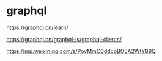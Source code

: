 # graphql

https://graphql.cn/learn/

https://graphql.cn/graphql-js/graphql-clients/

https://mp.weixin.qq.com/s/PovMmO6ddcpBO5A2WtY89Q

